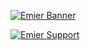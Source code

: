 [![Emier Banner](https://i.imgur.com/FG9s3pz.png)](https://discord.gg/w67fgpJ "Emier™")

[![Emier Support](https://img.shields.io/badge/powered%20by-NodeJS-green)](EmierNodeJS "Emier™")
